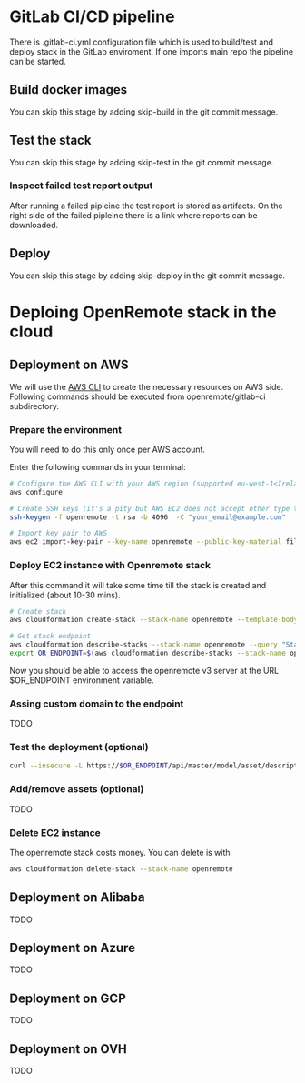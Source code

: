 # GitLab CI/CD pipeline

There is .gitlab-ci.yml configuration file which is used to build/test and deploy stack in the GitLab enviroment.
If one imports main repo the pipeline can be started.

## Build docker images

You can skip this stage by adding skip-build in the git commit message.

## Test the stack

You can skip this stage by adding skip-test in the git commit message.

### Inspect failed test report output

After running a failed pipleine the test report is stored as artifacts. On the right side of the failed pipleine there is a link
where reports can be downloaded. 

## Deploy

You can skip this stage by adding skip-deploy in the git commit message.

# Deploing OpenRemote stack in the cloud

## Deployment on AWS

We will use the [AWS CLI](https://aws.amazon.com/cli/) to create the necessary resources on AWS side.
Following commands should be executed from openremote/gitlab-ci subdirectory.

### Prepare the environment

You will need to do this only once per AWS account.

Enter the following commands in your terminal:

```bash
# Configure the AWS CLI with your AWS region (supported eu-west-1<Ireland>)
aws configure

# Create SSH keys (it's a pity but AWS EC2 does not accept other type than rsa keys here)
ssh-keygen -f openremote -t rsa -b 4096  -C "your_email@example.com"

# Import key pair to AWS
aws ec2 import-key-pair --key-name openremote --public-key-material fileb://openremote.pub

```

### Deploy EC2 instance with Openremote stack

After this command it will take some time till the stack is created and initialized (about 10-30 mins).

```bash
# Create stack
aws cloudformation create-stack --stack-name openremote --template-body file://aws-cloudformation.template.yml

# Get stack endpoint
aws cloudformation describe-stacks --stack-name openremote --query "Stacks[0].Outputs[?OutputKey=='InstanceIP'].OutputValue" --output text
export OR_ENDPOINT=$(aws cloudformation describe-stacks --stack-name openremote --query "Stacks[0].Outputs[?OutputKey=='InstanceIP'].OutputValue" --output text)
```

Now you should be able to access the openremote v3 server at the URL $OR_ENDPOINT environment variable.

### Assing custom domain to the endpoint

TODO

### Test the deployment (optional)

```bash
curl --insecure -L https://$OR_ENDPOINT/api/master/model/asset/descriptors
```

### Add/remove assets (optional)

TODO

### Delete EC2 instance

The openremote stack costs money. You can delete is with

```bash
aws cloudformation delete-stack --stack-name openremote
```

## Deployment on Alibaba

TODO

## Deployment on Azure

TODO

## Deployment on GCP

TODO

## Deployment on OVH

TODO
